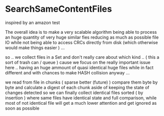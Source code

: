 # SearchSameContentFiles
inspired by an amazon test


The overall idea is to make a very scalable algorithm being able to process an huge quantity of very huge similar fies
reducing as much as possible file IO while not being able to access CRCs directly from disk (which otherwise would make things easier ) ...

so .. we collect files in a Set and don't really care about which kind .. ( this a sort of trash can / queue ) 
cause we focus on the really important issue here ..
having an huge ammount of quasi identical huge files while in fact different and with chances to make HASH collision anyway ...

we read from file in chunks ( sparse better (future) ) compare them byte by byte and calculate a digest of each chunk aside of keeping the state of 
changes detected so we can finally collect identical files sorted ( by insertion )
where same files have identical state and full comparison, while most of not identical file will get a much lower attention and get ignored as soon as possible




